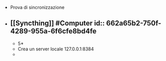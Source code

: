- Prova di sincronizzazione
- [[Syncthing]] #Computer
  id:: 662a65b2-750f-4289-955a-6f6cfe8bd4fe
	-
	- 5*
	- Crea un server locale 127.0.0.1:8384
	-